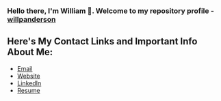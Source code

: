 
### Hello there, I'm William 👋. Welcome to my repository profile - [willpanderson](https://github.com/willpanderson)

## Here's My Contact Links and Important Info About Me:

- [Email](mailto:william.anderson@mavs.uta.edu)
- [Website](https://willpanderson.github.io)
- [LinkedIn](https://www.linkedin.com/in/william-anderson-a8b8a1161)
- [Resume](https://github.com/willpanderson/willpanderson/blob/main/My_Resume.pdf)
